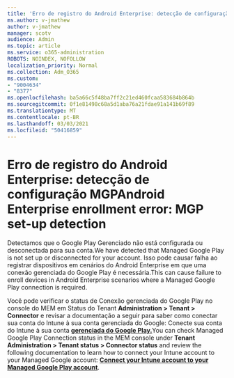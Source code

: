 ```yaml
---
title: 'Erro de registro do Android Enterprise: detecção de configuração MGP'
ms.author: v-jmathew
author: v-jmathew
manager: scotv
audience: Admin
ms.topic: article
ms.service: o365-administration
ROBOTS: NOINDEX, NOFOLLOW
localization_priority: Normal
ms.collection: Adm_O365
ms.custom:
- "9004634"
- "8377"
ms.openlocfilehash: ba5a66c5f48ba7ff2c21ed460fcaa583684b864b
ms.sourcegitcommit: 0f1e81498c68a5d1aba76a21fdae91a141b69f89
ms.translationtype: MT
ms.contentlocale: pt-BR
ms.lasthandoff: 03/03/2021
ms.locfileid: "50416859"
---
```

# <a name="android-enterprise-enrollment-error-mgp-set-up-detection"></a><span data-ttu-id="42cd4-102">Erro de registro do Android Enterprise: detecção de configuração MGP</span><span class="sxs-lookup"><span data-stu-id="42cd4-102">Android Enterprise enrollment error: MGP set-up detection</span></span>

<span data-ttu-id="42cd4-103">Detectamos que o Google Play Gerenciado não está configurada ou desconectada para sua conta.</span><span class="sxs-lookup"><span data-stu-id="42cd4-103">We have detected that Managed Google Play is not set up or disconnected for your account.</span></span> <span data-ttu-id="42cd4-104">Isso pode causar falha ao registrar dispositivos em cenários do Android Enterprise em que uma conexão gerenciada do Google Play é necessária.</span><span class="sxs-lookup"><span data-stu-id="42cd4-104">This can cause failure to enroll devices in Android Enterprise scenarios where a Managed Google Play connection is required.</span></span>

<span data-ttu-id="42cd4-105">Você pode verificar o status de Conexão gerenciada do Google Play no console do MEM em Status do Tenant **Administration > Tenant > Connector** e revisar a documentação a seguir para saber como conectar sua conta do Intune à sua conta gerenciada do Google: Conecte sua conta do Intune à sua conta **[gerenciada do Google Play.](https://docs.microsoft.com/mem/intune/enrollment/connect-intune-android-enterprise)**</span><span class="sxs-lookup"><span data-stu-id="42cd4-105">You can check Managed Google Play Connection status in the MEM console under **Tenant Administration > Tenant status > Connector status** and review the following documentation to learn how to connect your Intune account to your Managed Google account: **[Connect your Intune account to your Managed Google Play account](https://docs.microsoft.com/mem/intune/enrollment/connect-intune-android-enterprise)**.</span></span>
